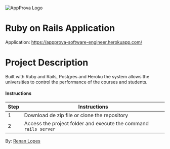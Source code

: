 ![AppProva Logo](http://renanlopes.com/img/external-logos/appprova.png)

# Ruby on Rails Application

Application: https://appprova-software-engineer.herokuapp.com/

# Project Description

Built with Ruby and Rails, Postgres and Heroku the system allows the universities to control the performance of the courses and students.

#### Instructions

| Step | Instructions |
| ----- | ----- |
| 1 | Download de zip file or clone the repository |
| 2 | Access the project folder and execute the command ```rails server``` |


By: [Renan Lopes](https://www.renanlopes.com/)
